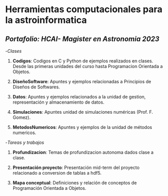 # Herramientas computacionales para la astroinformatica
## *Portafolio: HCAI- Magister en Astronomia 2023*


-*Clases*

1. **Codigos**: Codigos en C y Python de ejemplos realizados en clases. Desde las primeras unidades del curso hasta Programacion Orientada a Objetos.

2. **DiseñoSoftware**: Apuntes y ejemplos relacionadas a Principios de Diseños de Softwares.

3. **Datos**: Apuntes y ejemplos relacionados a la unidad de gestion, representación y almacenamiento de datos. 

4. **Simulaciones**: Apuntes unidad de simulaciones numéricas (Prof. F. Gomez).

5. **MetodosNumericos**: Apuntes y ejemplos de la unidad de métodos numericos.

-*Tareas y trabajos*

1. **Profundizacion**: Temas de profundizacion autonoma dados clase a clase. 

2. **Presentación proyecto**: Presentación mid-term del proyecto relacionado a conversion de tablas a hdf5.

3. **Mapa conceptual**: Definiciones y relación de conceptos de Programación Orientada a Objetos.
